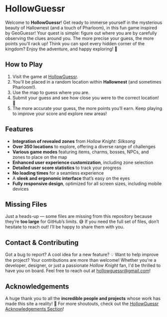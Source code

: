 # HollowGuessr

Welcome to **HollowGuessr**! Get ready to immerse yourself in the mysterious beauty of Hallownest (and a touch of Pharloom), in this fun game inspired by GeoGuessr! Your quest is simple: figure out where you are by carefully observing the clues around you. The more precise your guess, the more points you'll rack up! Think you can spot every hidden corner of the kingdom? Enjoy the adventure, and happy exploring! 🌟

## How to Play

1. Visit the game at [HollowGuessr](https://hollowguessr.alwaysdata.net/).
2. You'll be placed in a random location within **Hallownest** (and sometimes Pharloom!).
3. Use the map to guess where you are.
4. Submit your guess and see how close you were to the correct location! 🎯
5. The more accurate your guess, the more points you’ll earn. Keep playing to improve your score and explore new areas!

## Features

- **Integration of revealed zones** from *Hollow Knight: Silksong*  
- **Over 350 locations** to explore, offering a diverse range of challenges  
- **Various game modes** featuring items, charms, bosses, NPCs, and zones to place on the map  
- **Enhanced user experience customization**, including zone selection  
- **Detailed user score statistics** to track your progress  
- **No loading times** for a seamless experience  
- A **sleek and ergonomic interface** that’s easy on the eyes  
- **Fully responsive design**, optimized for all screen sizes, including mobile devices

## Missing Files

Just a heads-up — some files are missing from this repository because they’re **too large** for GitHub’s limits. 😅 If you need the full set of files, don’t hesitate to reach out! I’ll be happy to share them with you.  

## Contact & Contributing

Got a bug to report? A cool idea for a new feature? 💡 Want to help improve the project? Your contributions are more than welcome! Whether you're a developer, designer, or just a passionate *Hollow Knight* fan, I'd be thrilled to have you on board. Feel free to reach out at [hollowguessr@gmail.com](mailto:hollowguessr@gmail.com)!

## Acknowledgements

A huge thank you to all the **incredible people and projects** whose work has made this site a reality! 🙏 For more shoutouts, check out the [HollowGuessr Acknowledgements Section](https://hollowguessr.alwaysdata.net/)!

